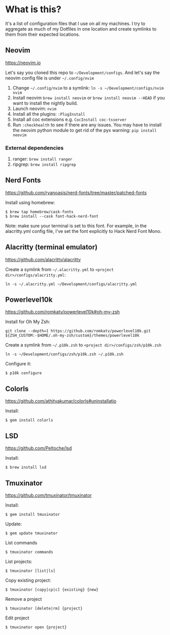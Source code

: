 # What is this?

It's a list of configuration files that I use on all my machines. I try to aggregate as much of my Dotfiles in one location and create symlinks to them from their expected locations.

## Neovim

https://neovim.io

Let's say you cloned this repo to `~/Development/configs`.
And let's say the neovim config file is under `~/.config/nvim`

1. Change `~/.config/nvim` to a symlink: `ln -s ~/Development/configs/nvim nvim`
1. Install neovim `brew install neovim` or `brew install neovim --HEAD` if you want to  install the nightly build.
1. Launch neovim: `nvim`
1. Install all the plugins: `:PlugInstall`
1. Install all coc extensions e.g. `CocInstall coc-tsserver`
1. Run `:checkhealth` to see if there are any issues.  You may have to install the neovim python module to get rid of the pyx warning: `pip install neovim`

### External dependencies

1. ranger: `brew install ranger`
1. ripgrep: `brew install ripgrep`

## Nerd Fonts

https://github.com/ryanoasis/nerd-fonts/tree/master/patched-fonts

Install using homebrew:
```
$ brew tap homebrew/cask-fonts
$ brew install --cask font-hack-nerd-font
```

Note: make sure your terminal is set to this font.  For example, in the alacritty.yml config file, I've set the font explicitly to Hack Nerd Font Mono.

## Alacritty (terminal emulator)

https://github.com/alacritty/alacritty

Create a symlink from `~/.alacritty.yml` to `<project dir>/configs/alacritty.yml`:
```
ln -s ~/.alacritty.yml ~/Development/configs/alacritty.yml
```

## Powerlevel10k

https://github.com/romkatv/powerlevel10k#oh-my-zsh

Install for Oh My Zsh:
```
git clone --depth=1 https://github.com/romkatv/powerlevel10k.git ${ZSH_CUSTOM:-$HOME/.oh-my-zsh/custom}/themes/powerlevel10k
```

Create a symlink from `~/.p10k.zsh` to `<project dir>/configs/zsh/p10k.zsh`
```
ln -s ~/Development/configs/zsh/p10k.zsh ~/.p10k.zsh
```

Configure it:
```
$ p10k configure
```

## Colorls

https://github.com/athityakumar/colorls#uninstallatio

Install:
```
$ gem install colorls
```

## LSD

https://github.com/Peltoche/lsd

Install:
```
$ brew install lsd
```

## Tmuxinator

https://github.com/tmuxinator/tmuxinator

Install:
```
$ gem install tmuxinator
```

Update:
```
$ gem update tmuxinator
```

List commands
```
$ tmuxinator commands
```

List projects:
```
$ tmuxinator [list|ls]
```

Copy existing project:
```
$ tmuxinator [copy|cp|c] {existing} {new}
```

Remove a project
```
$ tmuxinator [delete|rm] {project}
```

Edit project
```
$ tmuxinator open {project}
```

